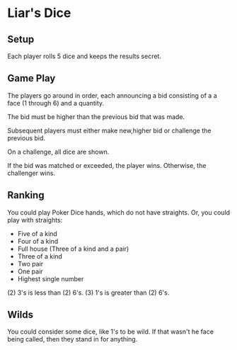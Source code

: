 # Liar's Dice

## Setup

Each player rolls 5 dice and keeps the results secret.

## Game Play

The players go around in order, each announcing a bid consisting of a
a face (1 through 6) and a quantity. 

The bid must be higher than the previous bid that was made.

Subsequent players must either make new,higher bid or challenge the previous bid.

On a challenge, all dice are shown.

If the bid was matched or exceeded, the player wins. Otherwise, the
challenger wins.

## Ranking

You could play Poker Dice hands, which do not have straights. Or, you could play with straights:

* Five of a kind
* Four of a kind
* Full house (Three of a kind and a pair)
* Three of a kind
* Two pair
* One pair
* Highest single number

(2) 3's is less than (2) 6's.  (3) 1's is greater than (2) 6's.

## Wilds

You could consider some dice, like 1's to be wild. If that wasn't he
face being called, then they stand in for anything.
